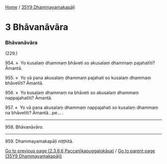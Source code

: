 
[Home](/) / [35Y9 Dhammayamakapāḷi](../35Y9.md)

# 3 Bhāvanāvāra

### Bhāvanāvāra

(229.)

954\. »  Yo kusalaṃ dhammaṃ bhāveti so akusalaṃ dhammaṃ pajahatīti? Āmantā.

955\. «  Yo vā pana akusalaṃ dhammaṃ pajahati so kusalaṃ dhammaṃ bhāvetīti? Āmantā.

956\. »  Yo kusalaṃ dhammaṃ na bhāveti so akusalaṃ dhammaṃ nappajahatīti? Āmantā.

957\. «  Yo vā pana akusalaṃ dhammaṃ nappajahati so kusalaṃ dhammaṃ na bhāvetīti? Āmantā…pe… .

---

958\. Bhāvanāvāro.



---

959\. Dhammayamakapāḷi niṭṭhitā.



[Go to previous page (2.3.6.6 Paccanīkapuggalokāsa)](2/2.3/2.3.6/2.3.6.6.md) / [Go to parent page (35Y9 Dhammayamakapāḷi)](0.md)


